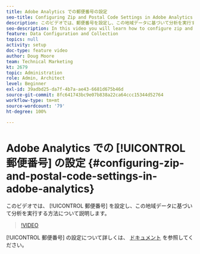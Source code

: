 ```yaml
---
title: Adobe Analytics での郵便番号の設定
seo-title: Configuring Zip and Postal Code Settings in Adobe Analytics
description: このビデオでは、郵便番号を設定し、この地域データに基づいて分析を実行する方法について説明します。
seo-description: In this video you will learn how to configure zip and postal code settings, so that you can do analysis based on this region data.
feature: Data Configuration and Collection
topics: null
activity: setup
doc-type: feature video
author: Doug Moore
team: Technical Marketing
kt: 2679
topic: Administration
role: Admin, Architect
level: Beginner
exl-id: 39adbd25-da7f-4b7a-ae43-6681d675b46d
source-git-commit: 8fc641743bc9e07b838a22ca64ccc15344d52764
workflow-type: tm+mt
source-wordcount: '79'
ht-degree: 100%

---
```


# Adobe Analytics での [!UICONTROL 郵便番号] の設定 {#configuring-zip-and-postal-code-settings-in-adobe-analytics}

このビデオでは、 [!UICONTROL 郵便番号] を設定し、この地域データに基づいて分析を実行する方法について説明します。

>[!VIDEO](https://video.tv.adobe.com/v/27051/?quality=12&learn=on)

[!UICONTROL 郵便番号] の設定について詳しくは、 [ドキュメント](https://experienceleague.adobe.com/docs/analytics/components/dimensions/zip-code.html?lang=ja) を参照してください。
